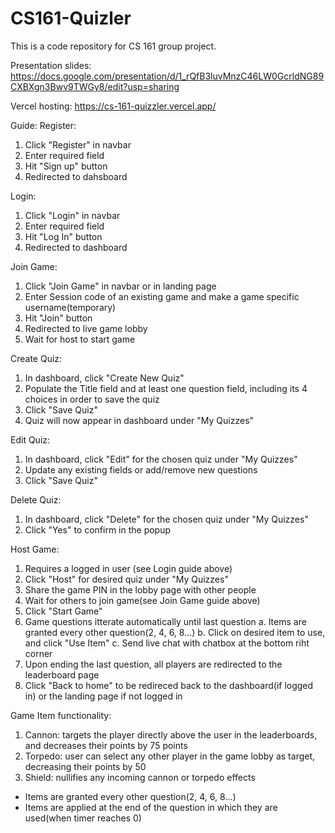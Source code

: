 # CS161-Quizler

This is a code repository for CS 161 group project.

Presentation slides:
https://docs.google.com/presentation/d/1_rQfB3luvMnzC46LW0GcrldNG89CXBXgn3Bwv9TWGy8/edit?usp=sharing

Vercel hosting:
https://cs-161-quizzler.vercel.app/

Guide:
Register:
  1. Click "Register" in navbar
  2. Enter required field
  3. Hit "Sign up" button
  4. Redirected to dahsboard

Login:
  1. Click "Login" in navbar
  2. Enter required field
  3. Hit "Log In" button
  4. Redirected to dashboard

Join Game:
  1. Click "Join Game" in navbar or in landing page
  2. Enter Session code of an existing game and make a game specific username(temporary)
  3. Hit "Join" button
  4. Redirected to live game lobby
  5. Wait for host to start game

Create Quiz:
  1. In dashboard, click "Create New Quiz"
  2. Populate the Title field and at least one question field, including its 4 choices in order to save the quiz
  3. Click "Save Quiz"
  4. Quiz will now appear in dashboard under "My Quizzes"

Edit Quiz:
  1. In dashboard, click "Edit" for the chosen quiz under "My Quizzes"
  2. Update any existing fields or add/remove new questions
  3. Click "Save Quiz"

Delete Quiz:
  1. In dashboard, click "Delete" for the chosen quiz under "My Quizzes"
  2. Click "Yes" to confirm in the popup

Host Game:
  1. Requires a logged in user (see Login guide above)
  2. Click "Host" for desired quiz under "My Quizzes"
  3. Share the game PIN in the lobby page with other people
  4. Wait for others to join game(see Join Game guide above)
  5. Click "Start Game"
  6. Game questions itterate automatically until last question
       a. Items are granted every other question(2, 4, 6, 8...)
       b. Click on desired item to use, and click "Use Item"
       c. Send live chat with chatbox at the bottom riht corner
  8. Upon ending the last question, all players are redirected to the leaderboard page
  9. Click "Back to home" to be redireced back to the dashboard(if logged in) or the landing page if not logged in


Game Item functionality:
  1. Cannon: targets the player directly above the user in the leaderboards, and decreases their points by 75 points
  2. Torpedo: user can select any other player in the game lobby as target, decreasing their points by 50
  3. Shield: nullifies any incoming cannon or torpedo effects
- Items are granted every other question(2, 4, 6, 8...)
- Items are applied at the end of the question in which they are used(when timer reaches 0)
